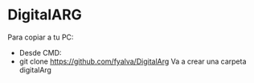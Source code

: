 ﻿# DigitalARG

Para copiar a tu PC:
-   Desde CMD:
-   git clone https://github.com/fyalva/DigitalArg
    Va a crear una carpeta digitalArg
